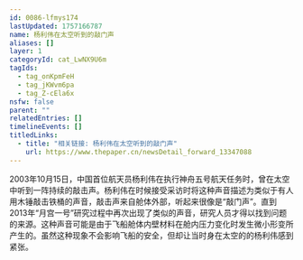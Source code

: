 ```yaml
---
id: 0086-lfmys174
lastUpdated: 1757166787
name: 杨利伟在太空听到的敲门声
aliases: []
layer: 1
categoryId: cat_LwNX9U6m
tagIds:
  - tag_onKpmFeH
  - tag_jKWvm6pa
  - tag_Z-cEla6x
nsfw: false
parent: ""
relatedEntries: []
timelineEvents: []
titledLinks:
  - title: "相关链接: 杨利伟在太空听到的敲门声"
    url: https://www.thepaper.cn/newsDetail_forward_13347088
---
```


2003年10月15日，中国首位航天员杨利伟在执行神舟五号航天任务时，曾在太空中听到一阵持续的敲击声。杨利伟在时候接受采访时将这种声音描述为类似于有人用木锤敲击铁桶的声音，敲击声来自舱体外部，听起来很像是“敲门声”。直到2013年“月宫一号”研究过程中再次出现了类似的声音，研究人员才得以找到问题的来源。这种声音可能是由于飞船舱体内壁材料在舱内压力变化时发生微小形变所产生的。虽然这种现象不会影响飞船的安全，但却让当时身在太空的的杨利伟感到紧张。